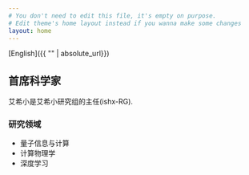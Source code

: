 ```yaml
---
# You don't need to edit this file, it's empty on purpose.
# Edit theme's home layout instead if you wanna make some changes
layout: home
---
```


<!-- meta http-equiv="refresh" content="5; url=mobile.html"/ -->

[English]({{ "" | absolute_url}})

## 首席科学家

艾希小是艾希小研究组的主任(ishx-RG).


### 研究领域

- 量子信息与计算
- 计算物理学
- 深度学习